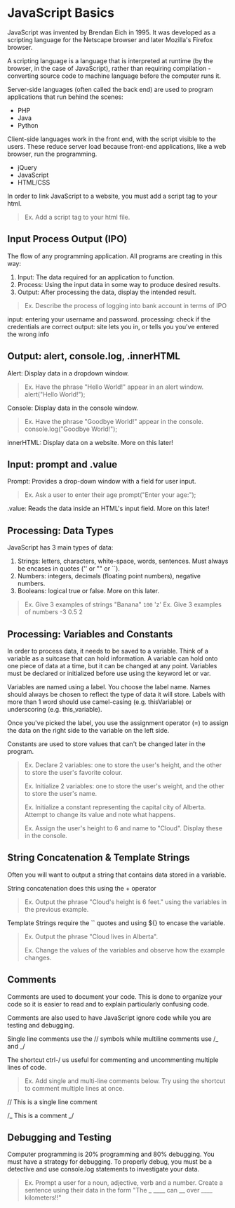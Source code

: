 # JavaScript Basics

JavaScript was invented by Brendan Eich in 1995. It was developed as a scripting language for the Netscape browser and later Mozilla's Firefox browser.

A scripting language is a language that is interpreted at runtime (by the browser, in the case of JavaScript), rather than requiring compilation - converting source code to machine language before the computer runs it.

Server-side languages (often called the back end) are used to program applications that run behind the scenes:

- PHP
- Java
- Python

Client-side languages work in the front end, with the script visible to the users. These reduce server load because front-end applications, like a web browser, run the programming.

- jQuery
- JavaScript
- HTML/CSS

In order to link JavaScript to a website, you must add a script tag to your html.

> Ex. Add a script tag to your html file.

## Input Process Output (IPO)

The flow of any programming application. All programs are creating in this way:

1. Input: The data required for an application to function.
2. Process: Using the input data in some way to produce desired results.
3. Output: After processing the data, display the intended result.

> Ex. Describe the process of logging into bank account in terms of IPO

input: entering your username and password.
processing: check if the credentials are correct
output: site lets you in, or tells you you've entered the wrong info

## Output: alert, console.log, .innerHTML

Alert: Display data in a dropdown window.

> Ex. Have the phrase "Hello World!" appear in an alert window.
> alert("Hello World!");

Console: Display data in the console window.

> Ex. Have the phrase "Goodbye World!" appear in the console.
> console.log("Goodbye World!");

innerHTML: Display data on a website. More on this later!

## Input: prompt and .value

Prompt: Provides a drop-down window with a field for user input.

> Ex. Ask a user to enter their age
> prompt("Enter your age:");

.value: Reads the data inside an HTML's input field. More on this later!

## Processing: Data Types

JavaScript has 3 main types of data:

1. Strings: letters, characters, white-space, words, sentences. Must always be encases in quotes ('' or "" or ``).
2. Numbers: integers, decimals (floating point numbers), negative numbers.
3. Booleans: logical true or false. More on this later.

> Ex. Give 3 examples of strings
> "Banana" `100` 'z'
> Ex. Give 3 examples of numbers
> -3 0.5 2

## Processing: Variables and Constants

In order to process data, it needs to be saved to a variable. Think of a variable as a suitcase that can hold information. A variable can hold onto one piece of data at a time, but it can be changed at any point. Variables must be declared or initialized before use using the keyword let or var.

Variables are named using a label. You choose the label name. Names should always be chosen to reflect the type of data it will store. Labels with more than 1 word should use camel-casing (e.g. thisVariable) or underscoring (e.g. this_variable).

Once you've picked the label, you use the assignment operator (=) to assign the data on the right side to the variable on the left side.

Constants are used to store values that can't be changed later in the program.

> Ex. Declare 2 variables: one to store the user's height, and the other to store the user's favorite colour.
>
> Ex. Initialize 2 variables: one to store the user's weight, and the other to store the user's name.
>
> Ex. Initialize a constant representing the capital city of Alberta. Attempt to change its value and note what happens.
>
> Ex. Assign the user's height to 6 and name to "Cloud". Display these in the console.

## String Concatenation & Template Strings

Often you will want to output a string that contains data stored in a variable.

String concatenation does this using the + operator

> Ex. Output the phrase "Cloud's height is 6 feet." using the variables in the previous example.

Template Strings require the `` quotes and using ${} to encase the variable.

> Ex. Output the phrase "Cloud lives in Alberta".
>
> Ex. Change the values of the variables and observe how the example changes.

## Comments

Comments are used to document your code. This is done to organize your code so it is easier to read and to explain particularly confusing code.

Comments are also used to have JavaScript ignore code while you are testing and debugging.

Single line comments use the // symbols while multiline comments use /_ and _/

The shortcut ctrl-/ us useful for commenting and uncommenting multiple lines of code.

> Ex. Add single and multi-line comments below. Try using the shortcut to comment multiple lines at once.

// This is a single line comment

/_
This
is
a
comment
_/

## Debugging and Testing

Computer programming is 20% programming and 80% debugging. You must have a strategy for debugging. To properly debug, you must be a detective and use console.log statements to investigate your data.

> Ex. Prompt a user for a noun, adjective, verb and a number. Create a sentence using their data in the form "The **\_** **\_\_\_\_** can **\_\_** over \_\_\_\_ kilometers!!"
